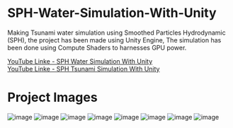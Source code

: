 # SPH-Water-Simulation-With-Unity
Making Tsunami water simulation using Smoothed Particles Hydrodynamic (SPH), the project has been made using Unity Engine, The simulation has been done using Compute Shaders to harnesses GPU power.

[YouTube Linke - SPH Water Simulation With Unity](https://youtu.be/Fc6rbk_7hDE) </br>
[YouTube Linke - SPH Tsunami Simulation With Unity](https://youtu.be/ZPU-emm_LCA)

# Project Images
![image](https://user-images.githubusercontent.com/39844467/173572508-d7198759-7803-4721-bcd1-43d03f8ddc51.png)
![image](https://user-images.githubusercontent.com/39844467/173572542-39e8d7ba-2896-4ce3-8d8e-ef78fb94ea1c.png)
![image](https://user-images.githubusercontent.com/39844467/173572560-62f3cdee-586b-4390-bcd1-47c18036f0ec.png)
![image](https://user-images.githubusercontent.com/39844467/173572580-765fe380-3ffd-44b4-8eb7-fe3490c1f844.png)
![image](https://user-images.githubusercontent.com/39844467/173572611-2d84eee7-41d8-4890-9fc0-d34e7d49039b.png)
![image](https://user-images.githubusercontent.com/39844467/173572637-45addff1-67f1-4e19-a584-fe3bfc87e365.png)
![image](https://user-images.githubusercontent.com/39844467/173572483-f6295206-7dd1-48ff-b3a7-a1d85375ef93.png)
![image](https://user-images.githubusercontent.com/39844467/173572663-b5049304-275e-4f1a-9a56-4a96ddc37ee3.png)
